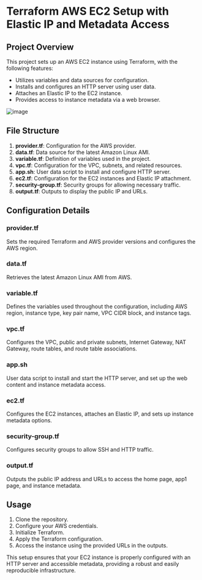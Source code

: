 # Terraform AWS EC2 Setup with Elastic IP and Metadata Access

## Project Overview

This project sets up an AWS EC2 instance using Terraform, with the following features:
- Utilizes variables and data sources for configuration.
- Installs and configures an HTTP server using user data.
- Attaches an Elastic IP to the EC2 instance.
- Provides access to instance metadata via a web browser.

![image](https://github.com/user-attachments/assets/cd9ffde7-5ff7-466a-9dc1-e4776a770781)


## File Structure

1. **provider.tf**: Configuration for the AWS provider.
2. **data.tf**: Data source for the latest Amazon Linux AMI.
3. **variable.tf**: Definition of variables used in the project.
4. **vpc.tf**: Configuration for the VPC, subnets, and related resources.
5. **app.sh**: User data script to install and configure HTTP server.
6. **ec2.tf**: Configuration for the EC2 instances and Elastic IP attachment.
7. **security-group.tf**: Security groups for allowing necessary traffic.
8. **output.tf**: Outputs to display the public IP and URLs.

## Configuration Details

### provider.tf

Sets the required Terraform and AWS provider versions and configures the AWS region.

### data.tf

Retrieves the latest Amazon Linux AMI from AWS.

### variable.tf

Defines the variables used throughout the configuration, including AWS region, instance type, key pair name, VPC CIDR block, and instance tags.

### vpc.tf

Configures the VPC, public and private subnets, Internet Gateway, NAT Gateway, route tables, and route table associations.

### app.sh

User data script to install and start the HTTP server, and set up the web content and instance metadata access.

### ec2.tf

Configures the EC2 instances, attaches an Elastic IP, and sets up instance metadata options.

### security-group.tf

Configures security groups to allow SSH and HTTP traffic.

### output.tf

Outputs the public IP address and URLs to access the home page, app1 page, and instance metadata.

## Usage

1. Clone the repository.
2. Configure your AWS credentials.
3. Initialize Terraform.
4. Apply the Terraform configuration.
5. Access the instance using the provided URLs in the outputs.

This setup ensures that your EC2 instance is properly configured with an HTTP server and accessible metadata, providing a robust and easily reproducible infrastructure.

